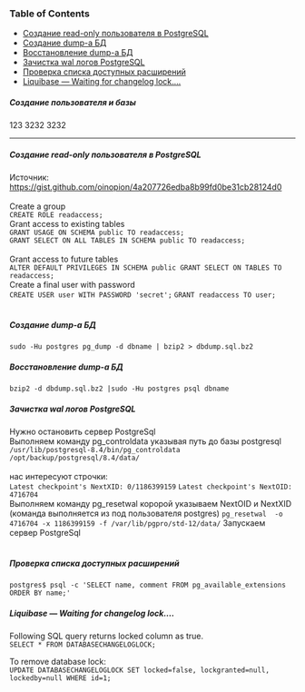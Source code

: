 ### Table of Contents </br>
- [Создание read-only пользователя в PostgreSQL](#postgresql_create_readonly_user)
- [Создание dump-а БД](#postgresql_pgdump)
- [Восстановление dump-а БД](#postgresql_pgdump_restore)
- [Зачистка wal логов PostgreSQL](#postgresql_pg_resetwal)
- [Проверка списка доступных расширений](#postgresql_show_available_extensions)
- [Liquibase — Waiting for changelog lock….](#liquibase_lock)


##### Создание пользователя и базы </br>
123
3232
3232

--- 
##### Создание read-only пользователя в PostgreSQL <a name="postgresql_create_readonly_user"></a> </br>
Источник: https://gist.github.com/oinopion/4a207726edba8b99fd0be31cb28124d0  </br>
</br>
Create a group </br>
```CREATE ROLE readaccess;```
</br>
Grant access to existing tables </br>
```GRANT USAGE ON SCHEMA public TO readaccess;```</br>
```GRANT SELECT ON ALL TABLES IN SCHEMA public TO readaccess;```</br>
</br>
Grant access to future tables </br>
```ALTER DEFAULT PRIVILEGES IN SCHEMA public GRANT SELECT ON TABLES TO readaccess;```
</br>
Create a final user with password </br>
```CREATE USER user WITH PASSWORD 'secret';```
```GRANT readaccess TO user;```
</br>
</br>
##### Создание dump-а БД<a name="postgresql_pgdump"></a></br>
```sudo -Hu postgres pg_dump -d dbname | bzip2 > dbdump.sql.bz2```
</br>
##### Восстановление dump-а БД<a name="postgresql_pgdump_restore"></a></br>
```bzip2 -d dbdump.sql.bz2 |sudo -Hu postgres psql dbname```
</br>
##### Зачистка wal логов PostgreSQL<a name="postgresql_pg_resetwal"></a></br>
Нужно остановить сервер PostgreSql</br>
Выполняем команду pg_controldata указывая путь до базы postgresql</br>
```/usr/lib/postgresql-8.4/bin/pg_controldata /opt/backup/postgresql/8.4/data/```</br>
</br>
нас интересуют строчки:</br>
```Latest checkpoint's NextXID: 0/1186399159```
```Latest checkpoint's NextOID: 4716704```
</br>
Выполняем команду pg_resetwal коророй указываем NextOID и NextXID (команда выполняется из под пользователя postgres)
```pg_resetwal  -o 4716704 -x 1186399159 -f /var/lib/pgpro/std-12/data/```
Запускаем сервер PostgreSql</br>
</br>
##### Проверка списка доступных расширений <a name="postgresql_show_available_extensions"></a></br>
```postgres$ psql -c 'SELECT name, comment FROM pg_available_extensions ORDER BY name;'```
</br>
##### Liquibase — Waiting for changelog lock….<a name="liquibase_lock"></a></br>
Following SQL query returns locked column as true.</br>
```SELECT * FROM DATABASECHANGELOGLOCK;```

To remove database lock:</br>
```UPDATE DATABASECHANGELOGLOCK SET locked=false, lockgranted=null, lockedby=null WHERE id=1;```

